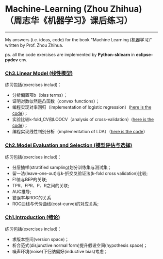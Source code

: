 # Machine-Learning (Zhou Zhihua)（周志华《机器学习》课后练习）
-----
My answers (i.e. ideas, code) for the book "Machine Learning (机器学习)" written by Prof. Zhou Zhihua.

ps. all the code exercises are implemented by **Python-sklearn** in **eclipse-pydev** env.

### [Ch3.Linear Model (线性模型)](./ch3_linear_model/) ###

练习包括(exercises includ)：

- 分析偏置项b（bias terms）；
- 证明对数似然是凸函数（convex functions）；
- 编程实现对率回归（implementation of logistic regression）([here is the code](./ch3_linear_model/3.3_logistic_regression_watermelon/))；
- 实验比较k-fold_CV和LOOCV（analysis of cross-validation）([here is the code](./ch3_linear_model/3.4_cross_validation/))；
- 编程实现线性判别分析（implementation of LDA）（[here is the code](./ch3_linear_model/3.5_LDA/)）

### [Ch2.Model Evaluation and Selection (模型评估与选择)](./ch2_model_evaluation_and_selection/) ###

练习包括(exercises includ)：

- 分层抽样(stratified sampling)划分训练集与测试集；
- 留一法(leave-one-out)与k-折交叉验证法(k-fold cross validation)比较;
- F1值与BEP的关联;
- TPR、FPR、P、R之间的关联;
- AUC推导;
- 错误率与ROC的关系
- ROC曲线与代价曲线(cost-curve)的对应关系;

### [Ch1.Introduction (绪论)](./ch1_introduction/) ###

练习包括(exercises includ)：

- 求版本空间(version space)；
- 析合范式(disjunctive normal form)提升假设空间(hypothesis space)；
- 噪声环境(noise)下归纳偏好(inductive bias)考虑；





